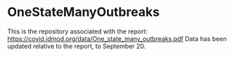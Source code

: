 # OneStateManyOutbreaks
This is the repository associated with the report: https://covid.idmod.org/data/One_state_many_outbreaks.pdf
Data has been updated relative to the report, to September 20.